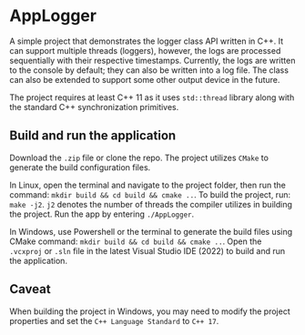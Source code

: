 # AppLogger
A simple project that demonstrates the logger class API written in C++. It can support multiple threads (loggers), however, the logs are processed sequentially with their respective timestamps. Currently, the logs are written to the console by default; they can also be written into a log file. The class can also be extended to support some other output device in the future.

The project requires at least C++ 11 as it uses `std::thread` library along with the standard C++ synchronization primitives.

## Build and run the application
Download the `.zip` file or clone the repo. The project utilizes `CMake` to generate the build configuration files. 

In Linux, open the terminal and navigate to the project folder, then run the command: `mkdir build && cd build && cmake ..`. To build the project, run: `make -j2`. `j2` denotes the number of threads the compiler utilizes in building the project. Run the app by entering `./AppLogger`.

In Windows, use Powershell or the terminal to generate the build files using CMake command: `mkdir build && cd build && cmake ..`. Open the `.vcxproj` or `.sln` file in the latest Visual Studio IDE (2022) to build and run the application.

## Caveat
When building the project in Windows, you may need to modify the project properties and set the `C++ Language Standard` to `C++ 17`.
